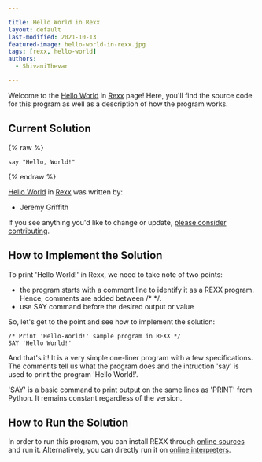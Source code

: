 ```yaml
---

title: Hello World in Rexx
layout: default
last-modified: 2021-10-13
featured-image: hello-world-in-rexx.jpg
tags: [rexx, hello-world]
authors:
  - ShivaniThevar

---
```


Welcome to the [Hello World](https://sampleprograms.io/projects/hello-world) in [Rexx](https://sampleprograms.io/languages/rexx) page! Here, you'll find the source code for this program as well as a description of how the program works.

## Current Solution

{% raw %}

```rexx
say "Hello, World!"
```

{% endraw %}

[Hello World](https://sampleprograms.io/projects/hello-world) in [Rexx](https://sampleprograms.io/languages/rexx) was written by:

- Jeremy Griffith

If you see anything you'd like to change or update, [please consider contributing](https://github.com/TheRenegadeCoder/sample-programs).

## How to Implement the Solution

To print 'Hello World!' in Rexx, we need to take note of two points:

- the program starts with a comment line to identify it as a REXX program. Hence, comments are added between /* */.
- use SAY command before the desired output or value

So, let's get to the point and see how to implement the solution:

```REXX
/* Print 'Hello-World!' sample program in REXX */
SAY 'Hello World!'
```

And that's it! It is a very simple one-liner program with a few specifications. The comments tell us what the program does and the intruction 'say' is used to print the program 'Hello World!'.

'SAY' is a basic command to print output on the same lines as 'PRINT' from Python. It remains constant regardless of the version.


## How to Run the Solution

In order to run this program, you can install REXX through [online sources](https://www.tutorialspoint.com/rexx/rexx_installation.htm) and run it. Alternatively, you can directly run it on [online interpreters](https://www.tutorialspoint.com/execute_rexx_online.php).

